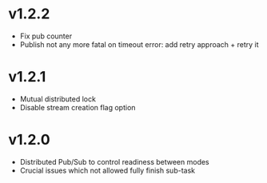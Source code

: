 # v1.2.2
* Fix pub counter
* Publish not any more fatal on timeout error: add retry approach + retry it

# v1.2.1
* Mutual distributed lock
* Disable stream creation flag option

# v1.2.0
* Distributed Pub/Sub to control readiness between modes
* Crucial issues which not allowed fully finish sub-task